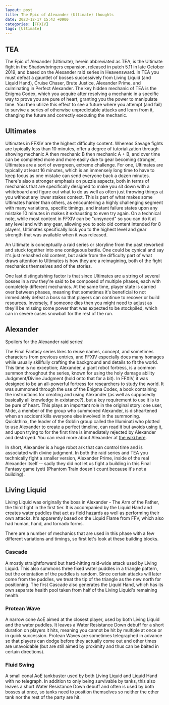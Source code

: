 ```yaml
---
layout: post
title: The Epic of Alexander (Ultimate) thoughts
date: 2023-12-17 15:43 +0900
categories: [FFXIV]
tags: [Ultimate]
---
```


## TEA

The Epic of Alexander (Ultimate), herein abbreviated as TEA, is the Ultimate fight in the Shadowbringers expansion, released in patch 5.11 in late October 2019, and based on the Alexander raid series in Heavensward. In TEA you must defeat a gauntlet of bosses successively from Living Liquid (and Liquid Hand), Cruise Chaser, Brute Justice, Alexander Prime, and culminating in Perfect Alexander. The key hidden mechanic of TEA is the Enigma Codex, which you acquire after resolving a mechanic in a specific way to prove you are pure of heart, granting you the power to manipulate time. You then utilize this effect to see a future where you attempt (and fail) to survive a series of otherwise unpredictable attacks and learn from it, changing the future and correctly executing the mechanic.

## Ultimates

Ultimates in FFXIV are the highest difficulty content. Whereas Savage fights are typically less than 10 minutes, offer a degree of tutorialization through showing mechanic A then mechanic B then mechanic A + B, and over time can be completed more and more easily due to gear becoming stronger, Ultimates are a sort of evergreen, extreme challenge. For one, Ultimates are typically at least 16 minutes, which is an immensely long time to have to keep focus as one mistake can send everyone back a dozen minutes. There's also a stronger emphasis on puzzle aspects, both in terms of mechanics that are specifically designed to make you sit down with a whiteboard and figure out what to do as well as often just throwing things at you without any lower stakes context. This is part of what makes some Ultimates harder than others, as encountering a highly challenging segment with many variations, specific timings, and instant failure states upon any mistake 10 minutes in makes it exhausting to even try again. On a technical note, while most content in FFXIV can be "unsynced" so you can do it at any level and with any gear, allowing you to solo old content intended for 8 players, Ultimates specifically lock you to the highest level and gear strength that was available when it was released.

An Ultimate is conceptually a raid series or storyline from the past reworked and stuck together into one contiguous battle. One could be cynical and say it's just rehashed old content, but aside from the difficulty part of what draws attention to Ultimates is how they are a reimagining, both of the fight mechanics themselves and of the stories.

One last distinguishing factor is that since Ultimates are a string of several bosses in a row they're said to be composed of multiple phases, each with completely different mechanics. At the same time, player state is carried over between phases, meaning that sometimes it's beneficial to not immediately defeat a boss so that players can continue to recover or build resources. Inversely, if someone dies then you might need to adjust as they'll be missing some power that was expected to be stockpiled, which can in severe cases snowball for the rest of the run.

## Alexander

Spoilers for the Alexander raid series!

The Final Fantasy series likes to reuse names, concept, and sometimes characters from previous entries, and FFXIV especially does many homages while usually skillfully crafting the background and details to fit the world. This time is no exception; Alexander, a giant robot fortress, is a common summon throughout the series, known for using the holy damage ability Judgment/Divine Judgment (hold onto that for a bit). In FFXIV, it was designed to be an all-powerful fortress for researchers to study the world. It was summoned through the use of the Enigma Codex, a book containing the instructions for creating and using Alexander (as well as supposedly basically all knowledge in existance?), but a key requirement to use it is to be pure of heart. This plays an important role in the original story: one user, Mide, a member of the group who summoned Alexander, is disheartened when an accident kills everyone else involved in the summoning. Quickthinx, the leader of the Goblin group called the Illuminati who plotted to use Alexander to create a perfect timeline, can read it but avoids using it, and upon trying to for the first time is immediately rejected by Alexander and destroyed. You can read more about Alexander at [the wiki here](https://finalfantasy.fandom.com/wiki/Alexander_(Final_Fantasy_XIV)#History).

In short, Alexander is a huge robot ark that can control time and is associated with divine judgment. In both the raid series and TEA you technically fight a smaller version, Alexander Prime, inside of the real Alexander itself -- sadly they did not let us fight a building in this Final Fantasy game (yet) (Phantom Train doesn't count because it's not a building).

## Living Liquid

Living Liquid was originally the boss in Alexander - The Arm of the Father, the third fight in the first tier. It is accompanied by the Liquid Hand and creates water puddles that act as field hazards as well as performing their own attacks. It's apparently based on the Liquid Flame from FFV, which also had human, hand, and tornado forms.

There are a number of mechanics that are used in this phase with a few different variations and timings, so first let's look at these building blocks.

### Cascade

A mostly straightforward but hard-hitting raid-wide attack used by Living Liquid. This also summons three fixed water puddles in a triangle pattern, but the orientation of the puddles is random. Since certain attacks will later come from the puddles, we treat the tip of the triangle as the new north for positioning. The first Cascade also generates the Liquid Hand, which has its own separate health pool taken from half of the Living Liquid's remaining health.

### Protean Wave

A narrow cone AoE aimed at the closest player, used by both Living Liquid and the water puddles. It leaves a Water Resistance Down debuff for a short duration on players it hits, meaning you cannot be hit by multiple at once or in quick succession. Protean Waves are sometimes telegraphed in advance so that players can dodge before they actually come out and other times are unavoidable (but are still aimed by proximity and thus can be baited in certain directions).

### Fluid Swing

A small conal AoE tankbuster used by both Living Liquid and Liquid Hand with no telegraph. In addition to only being survivable by tanks, this also leaves a short Water Resistance Down debuff and often is used by both bosses at once, so tanks need to position themselves so neither the other tank nor the rest of the party are hit.
